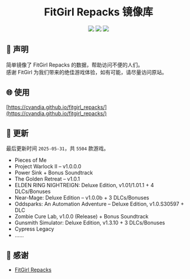 ﻿<div align="center">

# FitGirl Repacks 镜像库

![](https://count.getloli.com/get/@fitgirl_repacks?theme=booru-lewd)
![](https://img.shields.io/badge/ci-passing-brightgreen.svg?logo=github) ![](https://img.shields.io/badge/license-MIT-brightgreen.svg)

</div>

## 📜 声明
简单镜像了 FitGirl Repacks 的数据，帮助访问不便的人们。  
感谢 FitGirl 为我们带来的绝佳游戏体验，如有可能，请尽量访问原站。

## 🌐 使用
[https://cvandia.github.io/fitgirl_repacks/](https://cvandia.github.io/fitgirl_repacks/)

## 🔄 更新
最后更新时间 `2025-05-31`，共 `5504` 款游戏。
- Pieces of Me
- Project Warlock II – v1.0.0.0
- Power Sink + Bonus Soundtrack
- The Golden Retreat – v1.0.1
- ELDEN RING NIGHTREIGN: Deluxe Edition, v1.01/1.01.1 + 4 DLCs/Bonuses
- Near-Mage: Deluxe Edition – v1.0.0b + 3 DLCs/Bonuses
- Oddsparks: An Automation Adventure – Deluxe Edition, v1.0.S30597 + DLC
- Zombie Cure Lab, v1.0.0 (Release) + Bonus Soundtrack
- Gunsmith Simulator: Deluxe Edition, v1.3.10 + 3 DLCs/Bonuses
- Cypress Legacy
- ……

## 🙏 感谢
- [FitGirl Repacks](https://fitgirl-repacks.site/)
